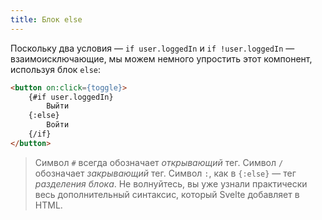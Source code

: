 ```yaml
---
title: Блок else
---
```


Поскольку два условия — `if user.loggedIn` и `if !user.loggedIn` — взаимоисключающие, мы можем немного упростить этот компонент, используя блок `else`:

```html
<button on:click={toggle}>
	{#if user.loggedIn}
		Выйти
	{:else}
		Войти
	{/if}
</button>
```

> Символ `#` всегда обозначает *открывающий* тег. Символ `/` обозначает *закрывающий* тег. Символ `:`, как в `{:else}` — тег *разделения блока*. Не волнуйтесь, вы уже узнали практически весь дополнительный синтаксис, который Svelte добавляет в HTML.
